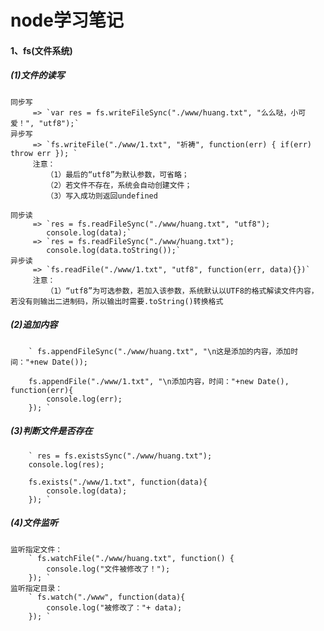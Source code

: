 # node学习笔记
#### 1、fs(文件系统)
   ##### (1)文件的读写

    同步写    
         => `var res = fs.writeFileSync("./www/huang.txt", "么么哒，小可爱！", "utf8");`
    异步写  
         => `fs.writeFile("./www/1.txt", "祈祷", function(err) { if(err) throw err }); `
         注意：   
            （1）最后的“utf8”为默认参数，可省略； 
            （2）若文件不存在，系统会自动创建文件；
            （3）写入成功则返回undefined
    
    同步读   
         => `res = fs.readFileSync("./www/huang.txt", "utf8");
            console.log(data);`
         => `res = fs.readFileSync("./www/huang.txt");
            console.log(data.toString());`
    异步读   
         => `fs.readFile("./www/1.txt", "utf8", function(err, data){})`
         注意：   
            （1）“utf8”为可选参数，若加入该参数，系统默认以UTF8的格式解读文件内容，若没有则输出二进制码，所以输出时需要.toString()转换格式
    
   ##### (2)追加内容  
        ` fs.appendFileSync("./www/huang.txt", "\n这是添加的内容，添加时间："+new Date());

        fs.appendFile("./www/1.txt", "\n添加内容，时间："+new Date(), function(err){
            console.log(err);
        }); `

   ##### (3)判断文件是否存在  
        ` res = fs.existsSync("./www/huang.txt");
        console.log(res);  
      
        fs.exists("./www/1.txt", function(data){
            console.log(data);
        }); `

   ##### (4)文件监听
    监听指定文件：   
        ` fs.watchFile("./www/huang.txt", function() {
            console.log("文件被修改了！");
        }); `
    监听指定目录：     
        ` fs.watch("./www", function(data){
            console.log("被修改了："+ data);
        }); `
            
